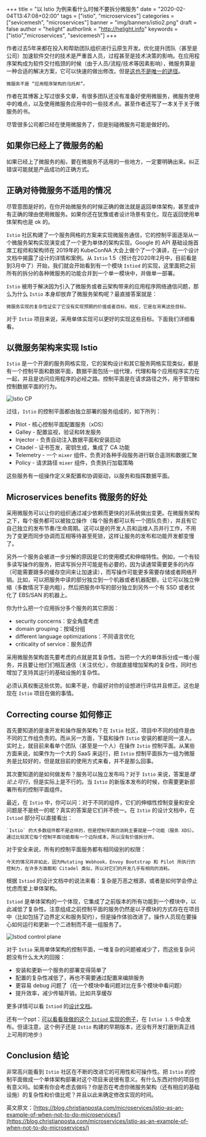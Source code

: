 +++
title = "以 Istio 为例来看什么时候不要拆分微服务"
date = "2020-02-04T13:47:08+02:00"
tags = ["istio", "microservices"]
categories = ["sevicemesh", "microservices"]
banner = "img/banners/istio2.png"
draft = false
author = "helight"
authorlink = "http://helight.info"
keywords = ["istio","microservices", "sevicemesh"]
+++

作者过去5年来都在投入和帮助团队组织进行云原生开发。优化提升团队（甚至是公司）加速软件交付的技术是严重首人员，过程甚至是技术决策的影响。在应用程序架构成为软件交付瓶颈的时候（由于人员/流程/技术等因素影响），微服务算是一种合适的解决方案，它可以快速的做出修改。但是[这也不是唯一的途径](https://blog.christianposta.com/microservices/when-not-to-do-microservices/)。
<!--more-->
    微服务不是 “应用程序架构的乌托邦”。

作者在其博客上写过很多文章，有很多团队还没有准备好使用微服务，微服务使用中的难点，以及使用微服务应用中的一些技术点。甚至作者还写了一本关于关于微服务的书。

尽管很多公司都已经在使用微服务了，但是别碰微服务可能是做好的。

## 如果你已经上了微服务的船

如果已经上了微服务的船，要在微服务不适用的一些地方，一定要明确出来。纠正错误可能就是产品成功的正确方式。

## 正确对待微服务不适用的情况

尽管意图是好的，在你开始微服务的时候正确的做法就是返回单体架构，甚至或许有正确的理由使用微服务。如果你还在犹豫或者设计场景有变化，现在返回使用单体架构也是 ok 的。

`Istio` 社区构建了一个服务网格的方案来实现微服务通信，它的控制平面逐渐从一个微服务架构实现演变成了一个更为单体的架构实现。Google 的 API 基础设施首席工程师和架构师在 2019年的 KubeConNA 大会上做个了一个演讲，在一个设计文档中揭露了设计的详情和案例。从 `Istio` 1.5（预计在2020年2月中，目前看是到3月中了）开始，我们就会开始看到有一个模块 `Istiod` 的实现，这里面把之前所有的拆分的各种微服务的功能合并到一个单一模块中，并做单一部署。

`Istio` 被用于解决因为引入了微服务或者云架构带来的应用程序网络通信问题，那么为什么 `Istio` 本身却放弃了微服务架构呢？最直接答案就是：

    微服务实现的复杂性证实了它没有实现预期的价值或者目标。相反，它是在背离这些目标。

对于 `Istio` 项目来说，采用单体实现可以更好的实现这些目标。下面我们详细看看。

## 以微服务架构来实现 Istio

`Istio` 是一个开源的服务网格实现，它的架构设计和其它服务网格实现类似，都是有一个控制平面和数据平面，数据平面包括一组代理，代理和每个应用程序实力在一起，并且是访问应用程序的必经之路。控制平面是在请求路径之外，用于管理和控制数据平面的行为。

![Istio CP](imgs/istio-cp-jan2020.png)

过往，`Istio` 的控制平面都由独立部署的服务组成的，如下所列：

* Pilot - 核心控制平面配置服务（xDS）
* Galley - 配置监视，验证和转发服务
* Injector - 负责自动注入数据平面和安装启动
* Citadel - 证书签发，密钥生成，集成了 CA 功能
* Telemetry - 一个 `mixer` 组件，负责对各种手段服务进行联合遥测和数据汇聚
* Policy - 请求路径 `mixer` 组件，负责执行加载策略

这些服务有一组操作定义来配置和协调驱动，以服务和指挥数据平面。

## Microservices benefits 微服务的好处

采用微服务可以让你的组织通过减少依赖而更快的对系统做出变更。在微服务架构之下，每个服务都可以被独立操作（每个服务都可以有一个团队负责），并且有它自己独立的发布节奏/生命周期。这可以是的开发人员和运维人员并行工作，不用为了变更而同步协调而互相等待甚至死锁，这样让服务的发布和功能开发都变慢了。

另外一个服务会被进一步分解的原因是它的使用模式和伸缩特性。例如，一个有较多读写操作的服务，把读写拆分开可能是有必要的，因为读通常需要更多的内存（可能需要跟多的缓存空间来让加速读），而写操作可能更多需要存储或者网络开销。比如，可以把服务中读的部分独立到一个机器或者机器配额，让它可以独立伸缩（多数情况下是内粗），然后把服务中写的部分独立到另外一个有 SSD 或者优化了 EBS/SAN 的机器上。

你为什么把一个应用拆分多个服务的其它原因：

* security concerns：安全角度考虑
* domain grouping：按域分组
* different language optimizations：不同语言优化
* criticality of service：服务边界

采用微服务架构首先要考虑的点就是其复杂性。当把一个大的单体拆分成一堆小服务，并且要让他们们相互通信（关注优化），你就直接增加架构的复杂性，同时也增加了支持其运行的基础设施的复杂性。

必须认真权衡这些优势。如果不是，你最好对你的设想进行评估并且修正。这也是现在 `Istio` 项目在做的事情。

## Correcting course 如何修正
首先要知道的是谁开发和操作服务架构？在 `Istio` 社区，项目中不同的组件是由不同的工作组负责的。而从另一方面，下载和操作 `Istio` 安装的都是同一波人。实时上，就目前来看单个团队（甚至是一个人）在操作 `Istio` 控制平面。从某些方面来说，如果作为一个大的 SaaS 来运行，把 `Istio` 控制平面拆为一组为微服务是比较好的，但是就目前的使用方式来看，并不是那么回事。

其次要知道的是如何做发布？服务可以独立发布吗？对于 `Istio` 来说，答案是*理论上可行*，但是实际上是不行的。当 `Istio` 的新版本发布的时候，你需要更新部署所有的控制平面组件。

最近，在 `Istio` 中，你可以问：对于不同的组件，它们的伸缩性控制变量和安全问题是不是统一的呢？真实的答案是它们并不统一。在 `Istio` 的设计文档中，在 `Istiod` 部分可以直接看出：

    `Istio` 的大多数组件都不是这样的，但是控制平面的消耗主要就是一个功能（服务 XDS）。通过比较其它每个控制平面功能都有一个边际成本，所以没有价值拆分开。

对于安全来说，所有的控制平面服务都有相同级别的权限：

    今天的情况并非如此，因为Mutating Webhook，Envoy Bootstrap 和 Pilot 所执行的控制力，在许多方面都和 Citadel 类似，所以对它们的开发几乎有相同的消耗。

根据 `Istiod` 的设计文档中的说法来看：复杂是万恶之根源，或者是如何学会停止忧虑而爱上单体架构。

`Istiod` 是单体架构的一个体现，它集成了之前版本的所有功能到一个模块中，以此减低了复杂性。注意组成之前控制平面的服务仍然是以子模块的方式存在在项目中（比如包括了边界定义和服务契约），但是操作体验改进了。操作人员现在要操心如何运行和更新一个二进制而不是一组服务了。

![Istiod control plane](imgs/istiod.png)

对于 `Istio` 采用单体架构的控制平面，一堆复杂的问题被减少了，而这些复杂问题没有什么太大的回报：
* 安装和更新一个服务的部署变得简单了
* 配置的复杂性减低了，再也不需要通过配置来编排服务
* 更容易 debug 问题了（在一个模块中看问题对比在多个模块中看问题）
* 提升效率，减少传输开销，比如共享缓存

更多详情可以看 `Istiod` 的[设计文档](https://docs.google.com/document/d/1v8BxI07u-mby5f5rCruwF7odSXgb9G8-C9W5hQtSIAg/edit#)。

还有一个ppt：[可以看看我做的这个 `Istiod` 实现的例子](https://www.youtube.com/watch?v=QD115XiBXwY)，在 `Istio 1.5` 中会发布。但请注意，这个例子还是 `Istio` 构建的早期版本，还没有开发打磨到真正线上可用的地步:)

## Conclusion 结论
非常高兴能看到 `Istio` 社区在不断的改进它的可用性和可操作性。把 `Istio` 的控制平面做成一个单体架构部署对这个项目来说很有意义。有什么东西对你的项目也有意义吗。如果有你会考虑去做吗？你是否在考虑你微服务架构（还有相应的基础设施）的复杂性和价值比呢？并且以此来确定修改实现的时间。

​英文原文：[https://blog.christianposta.com/microservices/istio-as-an-example-of-when-not-to-do-microservices/​](https://blog.christianposta.com/microservices/istio-as-an-example-of-when-not-to-do-microservices/​)
